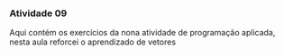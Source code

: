 ### Atividade 09
Aqui contém os exercícios da nona atividade de programação aplicada, nesta aula reforcei o aprendizado de vetores 
